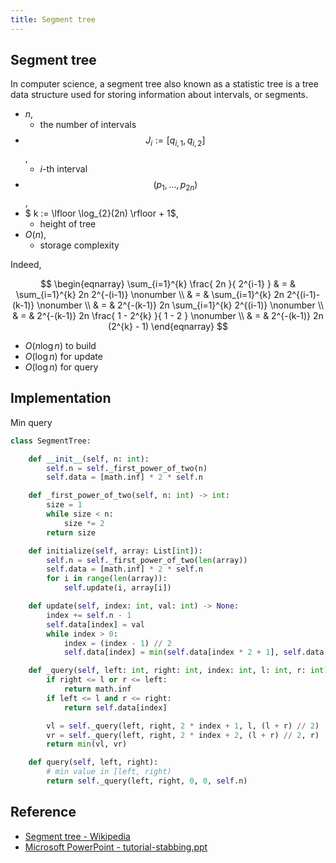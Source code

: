 ```yaml
---
title: Segment tree
---
```


## Segment tree
In computer science, a segment tree also known as a statistic tree is a tree data structure used for storing information about intervals, or segments.

* $n$,
    * the number of intervals
* $$J_{i} := [q_{i,1}, q_{i,2}]$$,
    * $i$-th interval
* $$(p_{1}, \ldots, p_{2n})$$,
* $ k := \lfloor \log_{2}(2n) \rfloor + 1$,
    * height of tree
* $O(n)$,
    * storage complexity

Indeed,

$$
\begin{eqnarray}
    \sum_{i=1}^{k}
        \frac{
            2n
        }{
            2^{i-1}
        }
    & = &
        \sum_{i=1}^{k}
            2n
            2^{-(i-1)}
    \nonumber
    \\
    & = &
        \sum_{i=1}^{k}
            2n
            2^{(i-1)-(k-1)}
    \nonumber
    \\
    & = &
        2^{-(k-1)}
        2n
        \sum_{i=1}^{k}
            2^{(i-1)}
    \nonumber
    \\
    & = &
        2^{-(k-1)}
        2n
        \frac{
            1 - 2^{k}
        }{
            1 - 2
        }
    \nonumber
    \\
    & = &
        2^{-(k-1)}
        2n
        (2^{k} - 1)
\end{eqnarray}
$$


* $O(n \log n)$ to build
* $O(\log n)$ for update
* $O(\log n)$ for query


## Implementation
Min query


```python
class SegmentTree:

    def __init__(self, n: int):
        self.n = self._first_power_of_two(n)
        self.data = [math.inf] * 2 * self.n

    def _first_power_of_two(self, n: int) -> int:
        size = 1
        while size < n:
            size *= 2
        return size

    def initialize(self, array: List[int]):
        self.n = self._first_power_of_two(len(array))
        self.data = [math.inf] * 2 * self.n
        for i in range(len(array)):
            self.update(i, array[i])

    def update(self, index: int, val: int) -> None:
        index += self.n - 1
        self.data[index] = val
        while index > 0:
            index = (index - 1) // 2
            self.data[index] = min(self.data[index * 2 + 1], self.data[index * 2 + 2])

    def _query(self, left: int, right: int, index: int, l: int, r: int) -> int:
        if right <= l or r <= left:
            return math.inf
        if left <= l and r <= right:
            return self.data[index]

        vl = self._query(left, right, 2 * index + 1, l, (l + r) // 2)
        vr = self._query(left, right, 2 * index + 2, (l + r) // 2, r)
        return min(vl, vr)

    def query(self, left, right):
        # min value in [left, right)
        return self._query(left, right, 0, 0, self.n)
```

## Reference
* [Segment tree - Wikipedia](https://en.wikipedia.org/wiki/Segment_tree)
* [Microsoft PowerPoint - tutorial-stabbing.ppt](http://www.cs.nthu.edu.tw/~wkhon/ds/ds10/tutorial/tutorial6.pdf)
